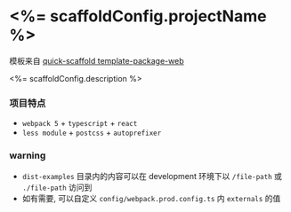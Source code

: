 # <%= scaffoldConfig.projectName %>
模板来自 [quick-scaffold template-package-web](https://github.com/xiaomingTang/quick-scaffold)

<%= scaffoldConfig.description %>

### 项目特点
- `webpack 5` + `typescript` + `react`
- `less module` + `postcss` + `autoprefixer`

### warning
- `dist-examples` 目录内的内容可以在 development 环境下以 `/file-path` 或 `./file-path` 访问到
- 如有需要, 可以自定义 `config/webpack.prod.config.ts` 内 `externals` 的值
